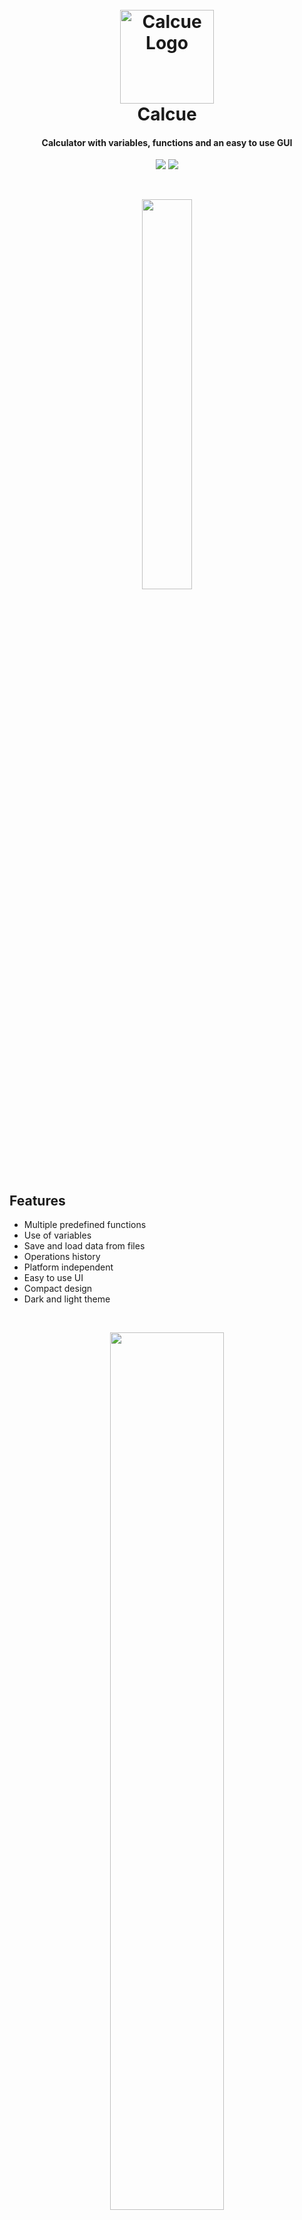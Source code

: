 <h1 align="center">
  <br>
  <img src="http://usbac.com.ve/images/Calcue%20Logo.png" alt="Calcue Logo" width="150">
  <br>
  Calcue
  <br>
</h1>
<h4 align="center">Calculator with variables, functions and an easy to use GUI</h4>

<p align="center">
<img src="https://img.shields.io/badge/stability-stable-brightgreen.svg"> <img src="https://img.shields.io/badge/version-0.9.0-blue.svg">
</p>

</br>
<p align="center">
<img src="http://usbac.com.ve/images/Calcue%20Screenshot.png" width="40%"> 
</p>


## Features

* Multiple predefined functions
* Use of variables
* Save and load data from files
* Operations history
* Platform independent
* Easy to use UI
* Compact design
* Dark and light theme

</br>
<p align="center">
<img src="https://mir-s3-cdn-cf.behance.net/project_modules/1400/6df2b173776045.5c151efb78cb9.png" width="60%" height="60%"> 
</p>


## Reserved functions

* SQRT - The square root of a value
* SIN / COS / TAN - The trigonometric sine / cosine / tangent of an angle
* ASIN / ACOS / ATAN - The trigonometric arc sine / cosine / tangent of an angle
* LOG - The natural logarithm (base e) of a value
* FLOOR / CEIL - The value rounded down / up
* ABS - The absolute number of a value
* RAND - Random number between zero and the indicated value


## Download

[Calcue v0.9.2](https://github.com/Usbac/Calcue/releases/download/v0.9.2/Calcue-0.9.2.jar) </br>
*JAVA required*

[Calcue v0.9.2 - Windows](https://github.com/Usbac/Calcue/releases/download/v0.9.2/Calcue.0.9.2.Windows.zip) </br>
*Comes with its installer and NO JAVA required*


## Contributing

When contributing to this repository, you can first discuss the change you wish to make via issue, email, or any other method with me before making a change. Don't be shy :)


## License

This project is licensed under the GNU General Public License v3.0 - see the [LICENSE.md](LICENSE.md) file for details
